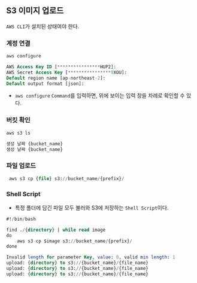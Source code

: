 ## S3 이미지 업로드

`AWS CLI`가 설치된 상태여야 한다.

### 계정 연결

```sql
aws configure

AWS Access Key ID [****************HUP2]:
AWS Secret Access Key [****************9XOU]:
Default region name [ap-northeast-2]:
Default output format [json]:
```

- `aws configure` `Command`를 입력하면, 위에 보이는 입력 창을 차례로 확인할 수 있다.

### 버킷 확인

```sql
aws s3 ls

생성 날짜 {bucket_name}
생성 날짜 {bucket_name}
```

### 파일 업로드

```sql
 aws s3 cp {file} s3://bucket_name/{prefix}/
```

### Shell Script

- 특정 폴더에 담긴 파일 모두 불러와 S3에 저장하는  `Shell Script`이다.

```sql
#!/bin/bash

find ./{directory} | while read image
do
    aws s3 cp $image s3://bucket_name/{prefix}/
done
```

```sql
Invalid length for parameter Key, value: 0, valid min length: 1
upload: {directory} to s3://{bucket_name}/{file_name}
upload: {directory} to s3://{bucket_name}/{file_name}
upload: {directory} to s3://{bucket_name}/{file_name}
```
